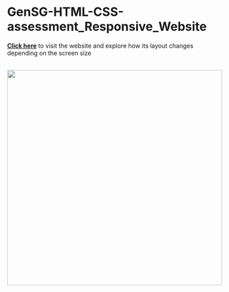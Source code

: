 # GenSG-HTML-CSS-assessment_Responsive_Website

**[Click here](https://mattn4.github.io/GenSG-HTML-CSS-assessment_Responsive_Website/)** to visit the website and explore how its layout changes depending on the screen size<br><br>

<img src="/capstone_colmar_assets/videos/colmaracademy.gif" width="500">
